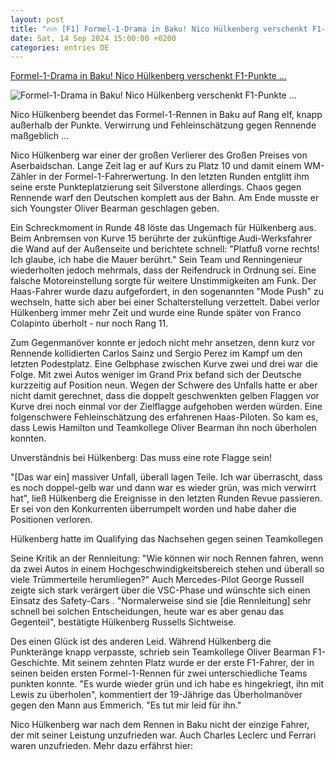 ```yaml
---
layout: post
title: "🔥🔥 [F1] Formel-1-Drama in Baku! Nico Hülkenberg verschenkt F1-Punkte ..."
date: Sat, 14 Sep 2024 15:00:00 +0200
categories: entries DE
---
```

[Formel-1-Drama in Baku! Nico Hülkenberg verschenkt F1-Punkte ...](https://www.motorsport-magazin.com/formel1/news-290535-nico-huelkenberg-verliert-f1-punkte-durch-fehleinschaetzung/)

![Formel-1-Drama in Baku! Nico Hülkenberg verschenkt F1-Punkte ...](https://images.motorsport-magazin.com/images/1200/570/q_80/s_fb/1083676.jpg)

Nico Hülkenberg beendet das Formel-1-Rennen in Baku auf Rang elf, knapp außerhalb der Punkte. Verwirrung und Fehleinschätzung gegen Rennende maßgeblich ...

Nico Hülkenberg war einer der großen Verlierer des Großen Preises von Aserbaidschan. Lange Zeit lag er auf Kurs zu Platz 10 und damit einem WM-Zähler in der Formel-1-Fahrerwertung. In den letzten Runden entglitt ihm seine erste Punkteplatzierung seit Silverstone allerdings. Chaos gegen Rennende warf den Deutschen komplett aus der Bahn. Am Ende musste er sich Youngster Oliver Bearman geschlagen geben.

Ein Schreckmoment in Runde 48 löste das Ungemach für Hülkenberg aus. Beim Anbremsen von Kurve 15 berührte der zukünftige Audi-Werksfahrer die Wand auf der Außenseite und berichtete schnell: "Platfuß vorne rechts! Ich glaube, ich habe die Mauer berührt." Sein Team und Renningenieur wiederholten jedoch mehrmals, dass der Reifendruck in Ordnung sei. Eine falsche Motoreinstellung sorgte für weitere Unstimmigkeiten am Funk. Der Haas-Fahrer wurde dazu aufgefordert, in den sogenannten "Mode Push" zu wechseln, hatte sich aber bei einer Schalterstellung verzettelt. Dabei verlor Hülkenberg immer mehr Zeit und wurde eine Runde später von Franco Colapinto überholt - nur noch Rang 11.

Zum Gegenmanöver konnte er jedoch nicht mehr ansetzen, denn kurz vor Rennende kollidierten Carlos Sainz und Sergio Perez im Kampf um den letzten Podestplatz. Eine Gelbphase zwischen Kurve zwei und drei war die Folge. Mit zwei Autos weniger im Grand Prix befand sich der Deutsche kurzzeitig auf Position neun. Wegen der Schwere des Unfalls hatte er aber nicht damit gerechnet, dass die doppelt geschwenkten gelben Flaggen vor Kurve drei noch einmal vor der Zielflagge aufgehoben werden würden. Eine folgenschwere Fehleinschätzung des erfahrenen Haas-Piloten. So kam es, dass Lewis Hamilton und Teamkollege Oliver Bearman ihn noch überholen konnten.

Unverständnis bei Hülkenberg: Das muss eine rote Flagge sein!

"[Das war ein] massiver Unfall, überall lagen Teile. Ich war überrascht, dass es noch doppel-gelb war und dann war es wieder grün, was mich verwirrt hat", ließ Hülkenberg die Ereignisse in den letzten Runden Revue passieren. Er sei von den Konkurrenten überrumpelt worden und habe daher die Positionen verloren.

Hülkenberg hatte im Qualifying das Nachsehen gegen seinen Teamkollegen

Seine Kritik an der Rennleitung: "Wie können wir noch Rennen fahren, wenn da zwei Autos in einem Hochgeschwindigkeitsbereich stehen und überall so viele Trümmerteile herumliegen?" Auch Mercedes-Pilot George Russell zeigte sich stark verärgert über die VSC-Phase und wünschte sich einen Einsatz des Safety-Cars . "Normalerweise sind sie [die Rennleitung] sehr schnell bei solchen Entscheidungen, heute war es aber genau das Gegenteil", bestätigte Hülkenberg Russells Sichtweise.

Des einen Glück ist des anderen Leid. Während Hülkenberg die Punkteränge knapp verpasste, schrieb sein Teamkollege Oliver Bearman F1-Geschichte. Mit seinem zehnten Platz wurde er der erste F1-Fahrer, der in seinen beiden ersten Formel-1-Rennen für zwei unterschiedliche Teams punkten konnte. "Es wurde wieder grün und ich habe es hingekriegt, ihn mit Lewis zu überholen", kommentiert der 19-Jährige das Überholmanöver gegen den Mann aus Emmerich. "Es tut mir leid für ihn."

Nico Hülkenberg war nach dem Rennen in Baku nicht der einzige Fahrer, der mit seiner Leistung unzufrieden war. Auch Charles Leclerc und Ferrari waren unzufrieden. Mehr dazu erfährst hier:

